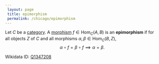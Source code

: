```yaml
---
 layout: page
 title: epimorphism
 permalink: /chicago/epimorphism
---
```

Let $C$ be a [category](https://mathgloss.github.io/MathGloss/chicago/category). A [morphism](https://mathgloss.github.io/MathGloss/chicago/category) $f\in \text{Hom}_C(A,B)$ is an **epimorphism** if for all objects $Z$ of $C$ and all morphisms $\alpha,\beta\in \text{Hom}_C(B,Z)$, $$\alpha \circ f= \beta\circ f\implies \alpha = \beta.$$

Wikidata ID: [Q1347208](https://www.wikidata.org/wiki/Q1347208)